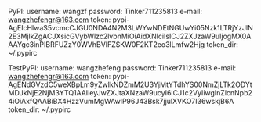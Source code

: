 PyPI:
username: wangzf
password: Tinker711235813
e-mail: wangzhefengr@163.com
token: pypi-AgEIcHlwaS5vcmcCJGU0NDA4N2M3LWYwNDEtNGUwYi05Nzk1LTRjYzJlN2E3MjlkZgACJXsicGVybWlzc2lvbnMiOiAidXNlciIsICJ2ZXJzaW9uIjogMX0AAAYgc3inPIBRFUZzY0WVhBVIFZSKW0F2KT2eo3lLmfw2Hjg
token_dir: ~/.pypirc




TestPyPI:
username: wangzhefeng
password: Tinker711235813
e-mail: wangzhefengr@163.com
token: pypi-AgENdGVzdC5weXBpLm9yZwIkNDZmM2U3YjMtYTdhYS00NmZjLTk2ODYtMDJkNjE2NjM3YTQ1AAIleyJwZXJtaXNzaW9ucyI6ICJ1c2VyIiwgInZlcnNpb24iOiAxfQAABiBX4HzzVumMgWAwlP96J43Bsk7jjulXVKO7I36wskjB6A
token_dir: ~/.pypirc